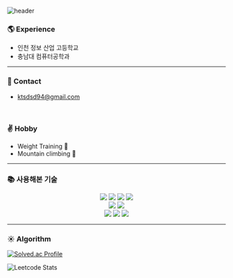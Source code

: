 ![header](https://capsule-render.vercel.app/api?type=soft&color=auto&height=80&section=header&text=JunYoung&fontSize=50)

### :earth_americas: Experience
- 인천 정보 산업 고등학교
- 충남대 컴퓨터공학과

***
### :e-mail: Contact
- ktsdsd94@gmail.com
<br>

### :v: Hobby
- Weight Training :muscle:
- Mountain climbing :sunrise_over_mountains:

* * *

<h3>📚 사용해본 기술</h3>
<div align=center>
<img src="https://img.shields.io/badge/JavaScript-F7DF1E?style=for-the-badge&logo=JavaScript&logoColor=white">
<img src="https://img.shields.io/badge/TypeScript-3178C6?style=for-the-badge&logo=TypeScript&logoColor=white">
<img src="https://img.shields.io/badge/React-61DAFB?style=for-the-badge&logo=React&logoColor=white">
<img src="https://img.shields.io/badge/Next.js-000000?style=for-the-badge&logo=Next.js&logoColor=white">
<br>

<img src="https://img.shields.io/badge/node.js-339933?style=for-the-badge&logo=Node.js&logoColor=white">
<img src="https://img.shields.io/badge/Redux-764ABC?style=for-the-badge&logo=Redux&logoColor=white">
<br>
<img src="https://img.shields.io/badge/testinglibrary-E33332?style=for-the-badge&logo=testinglibrary&logoColor=white">
<img src="https://img.shields.io/badge/Jest-C21325?style=for-the-badge&logo=Jest&logoColor=white">
<img src="https://img.shields.io/badge/Storybook-FF4785?style=for-the-badge&logo=StoryBook&logoColor=white">
</div>

* * *
###  :sunny: Algorithm 

[![Solved.ac Profile](http://mazassumnida.wtf/api/generate_badge?boj=jessenorris94)](https://solved.ac/jessenorris94)

![Leetcode Stats](https://leetcard.jacoblin.cool/JunYoungJS)
